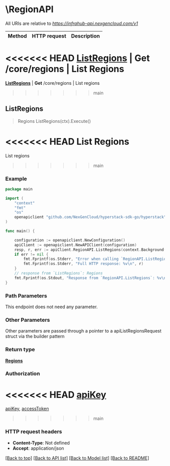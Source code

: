 # \RegionAPI

All URIs are relative to *https://infrahub-api.nexgencloud.com/v1*

Method | HTTP request | Description
------------- | ------------- | -------------
<<<<<<< HEAD
[**ListRegions**](RegionAPI.md#ListRegions) | **Get** /core/regions | List Regions
=======
[**ListRegions**](RegionAPI.md#ListRegions) | **Get** /core/regions | List regions
>>>>>>> main



## ListRegions

> Regions ListRegions(ctx).Execute()

<<<<<<< HEAD
List Regions
=======
List regions
>>>>>>> main



### Example

```go
package main

import (
	"context"
	"fmt"
	"os"
	openapiclient "github.com/NexGenCloud/hyperstack-sdk-go/hyperstack"
)

func main() {

	configuration := openapiclient.NewConfiguration()
	apiClient := openapiclient.NewAPIClient(configuration)
	resp, r, err := apiClient.RegionAPI.ListRegions(context.Background()).Execute()
	if err != nil {
		fmt.Fprintf(os.Stderr, "Error when calling `RegionAPI.ListRegions``: %v\n", err)
		fmt.Fprintf(os.Stderr, "Full HTTP response: %v\n", r)
	}
	// response from `ListRegions`: Regions
	fmt.Fprintf(os.Stdout, "Response from `RegionAPI.ListRegions`: %v\n", resp)
}
```

### Path Parameters

This endpoint does not need any parameter.

### Other Parameters

Other parameters are passed through a pointer to a apiListRegionsRequest struct via the builder pattern


### Return type

[**Regions**](Regions.md)

### Authorization

<<<<<<< HEAD
[apiKey](../README.md#apiKey)
=======
[apiKey](../README.md#apiKey), [accessToken](../README.md#accessToken)
>>>>>>> main

### HTTP request headers

- **Content-Type**: Not defined
- **Accept**: application/json

[[Back to top]](#) [[Back to API list]](../README.md#documentation-for-api-endpoints)
[[Back to Model list]](../README.md#documentation-for-models)
[[Back to README]](../README.md)

